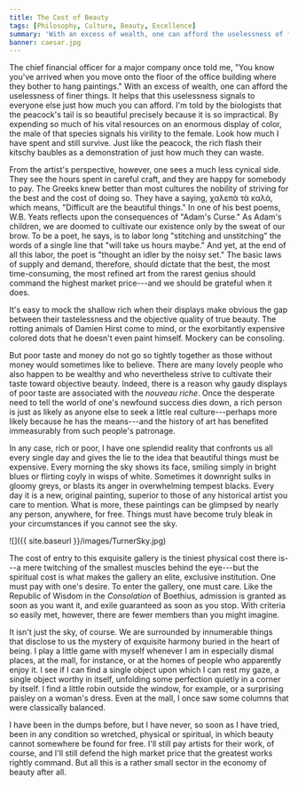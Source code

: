 ```yaml
---
title: The Cost of Beauty
tags: [Philosophy, Culture, Beauty, Excellence]
summary: 'With an excess of wealth, one can afford the uselessness of finer things.  It helps that this uselessness signals to everyone else just how much you can afford.  Rich or poor, however, there is one splendid reality that confronts us all every single day and gives the lie to the idea that beautiful things must be expensive.  Every morning the sky shows its face, smiling simply in bright blues or flirting coyly in wisps of white.  Sometimes it downright sulks in gloomy greys, or blasts its anger in overwhelming tempest blacks.'
banner: caesar.jpg
---
```



The chief financial officer for a major company once told me, "You know you've arrived when you move onto the floor of the office building where they bother to hang paintings."  With an excess of wealth, one can afford the uselessness of finer things.  It helps that this uselessness signals to everyone else just how much you can afford.  I'm told by the biologists that the peacock's tail is so beautiful precisely because it is so impractical.  By expending so much of his vital resources on an enormous display of color, the male of that species signals his virility to the female.  Look how much I have spent and still survive.  Just like the peacock, the rich flash their kitschy baubles as a demonstration of just how much they can waste.

From the artist's perspective, however, one sees a much less cynical side.  They see the hours spent in careful craft, and they are happy for somebody to pay.  The Greeks knew better than most cultures the nobility of striving for the best and the cost of doing so.  They have a saying, χαλεπὰ τὰ καλά, which means, "Difficult are the beautiful things."  In one of his best poems, W.B. Yeats reflects upon the consequences of "Adam's Curse."  As Adam's children, we are doomed to cultivate our existence only by the sweat of our brow.  To be a poet, he says, is to labor long "stitching and unstitching" the words of a single line that "will take us hours maybe."  And yet, at the end of all this labor, the poet is "thought an idler by the noisy set."  The basic laws of supply and demand, therefore, should dictate that the best, the most time-consuming, the most refined art from the rarest genius should command the highest market price---and we should be grateful when it does.<!--more-->

It's easy to mock the shallow rich when their displays make obvious the gap between their tastelessness and the objective quality of true beauty.  The rotting animals of Damien Hirst come to mind, or the exorbitantly expensive colored dots that he doesn't even paint himself.  Mockery can be consoling.

But poor taste and money do not go so tightly together as those without money would sometimes like to believe.  There are many lovely people who also happen to be wealthy and who nevertheless strive to cultivate their taste toward objective beauty.  Indeed, there is a reason why gaudy displays of poor taste are associated with the *nouveau riche*.  Once the desperate need to tell the world of one's newfound success dies down, a rich person is just as likely as anyone else to seek a little real culture---perhaps more likely because he has the means---and the history of art has benefited immeasurably from such people's patronage.

In any case, rich or poor, I have one splendid reality that confronts us all every single day and gives the lie to the idea that beautiful things must be expensive.  Every morning the sky shows its face, smiling simply in bright blues or flirting coyly in wisps of white.  Sometimes it downright sulks in gloomy greys, or blasts its anger in overwhelming tempest blacks.  Every day it is a new, original painting, superior to those of any historical artist you care to mention.  What is more, these paintings can be glimpsed by nearly any person, anywhere, for free.  Things must have become truly bleak in your circumstances if you cannot see the sky.

![]({{ site.baseurl }}/images/TurnerSky.jpg)

The cost of entry to this exquisite gallery is the tiniest physical cost there is---a mere twitching of the smallest muscles behind the eye---but the spiritual cost is what makes the gallery an elite, exclusive institution.  One must pay with one's desire.  To enter the gallery, one must care.  Like the Republic of Wisdom in the *Consolation* of Boethius, admission is granted as soon as you want it, and exile guaranteed as soon as you stop.  With criteria so easily met, however, there are fewer members than you might imagine.

It isn't just the sky, of course.  We are surrounded by innumerable things that disclose to us the mystery of exquisite harmony buried in the heart of being.  I play a little game with myself whenever I am in especially dismal places, at the mall, for instance, or at the homes of people who apparently enjoy it.  I see if I can find a single object upon which I can rest my gaze, a single object worthy in itself, unfolding some perfection quietly in a corner by itself.  I find a little robin outside the window, for example, or a surprising paisley on a woman's dress.  Even at the mall, I once saw some columns that were classically balanced.

I have been in the dumps before, but I have never, so soon as I have tried, been in any condition so wretched, physical or spiritual, in which beauty cannot somewhere be found for free.  I'll still pay artists for their work, of course, and I'll still defend the high market price that the greatest works rightly command.  But all this is a rather small sector in the economy of beauty after all.